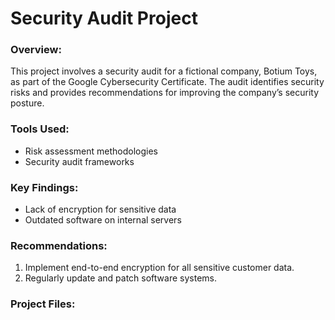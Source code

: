 # Security Audit Project

### Overview:
This project involves a security audit for a fictional company, Botium Toys, as part of the Google Cybersecurity Certificate. The audit identifies security risks and provides recommendations for improving the company’s security posture.

### Tools Used:
- Risk assessment methodologies
- Security audit frameworks

### Key Findings:
- Lack of encryption for sensitive data
- Outdated software on internal servers

### Recommendations:
1. Implement end-to-end encryption for all sensitive customer data.
2. Regularly update and patch software systems.
   
### Project Files:


